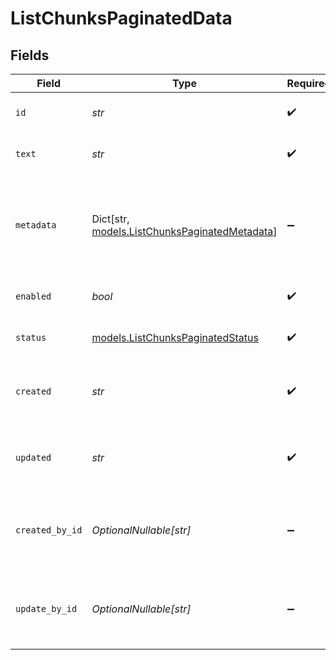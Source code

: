 # ListChunksPaginatedData


## Fields

| Field                                                                                     | Type                                                                                      | Required                                                                                  | Description                                                                               |
| ----------------------------------------------------------------------------------------- | ----------------------------------------------------------------------------------------- | ----------------------------------------------------------------------------------------- | ----------------------------------------------------------------------------------------- |
| `id`                                                                                      | *str*                                                                                     | :heavy_check_mark:                                                                        | The unique identifier of the chunk                                                        |
| `text`                                                                                    | *str*                                                                                     | :heavy_check_mark:                                                                        | The text content of the chunk                                                             |
| `metadata`                                                                                | Dict[str, [models.ListChunksPaginatedMetadata](../models/listchunkspaginatedmetadata.md)] | :heavy_minus_sign:                                                                        | Metadata of the chunk. Can include `page_number` or any other key-value pairs             |
| `enabled`                                                                                 | *bool*                                                                                    | :heavy_check_mark:                                                                        | Whether the chunk is enabled                                                              |
| `status`                                                                                  | [models.ListChunksPaginatedStatus](../models/listchunkspaginatedstatus.md)                | :heavy_check_mark:                                                                        | The status of the chunk                                                                   |
| `created`                                                                                 | *str*                                                                                     | :heavy_check_mark:                                                                        | The date and time the chunk was created                                                   |
| `updated`                                                                                 | *str*                                                                                     | :heavy_check_mark:                                                                        | The date and time the chunk was updated                                                   |
| `created_by_id`                                                                           | *OptionalNullable[str]*                                                                   | :heavy_minus_sign:                                                                        | The unique identifier of the user who created the chunk                                   |
| `update_by_id`                                                                            | *OptionalNullable[str]*                                                                   | :heavy_minus_sign:                                                                        | The unique identifier of the user who updated the chunk                                   |